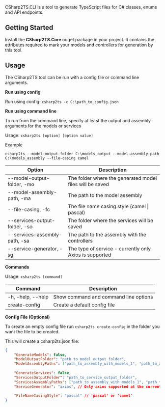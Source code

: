 CSharp2TS.CLI is a tool to generate TypeScript files for C# classes, enums and API endpoints. 

## Getting Started

Install the **CSharp2TS.Core** nuget package in your project. It contains the attributes required to mark your models and controllers for generation by this tool.

## Usage

The CSharp2TS tool can be run with a config file or command line arguments.

**Run using config**

Run using config: `csharp2ts -c C:\path_to_config.json`

**Run using command line**

To run from the command line, specify at least the output and assembly arguments for the models or services

Usage: `csharp2ts [option] [option value]`

Example

```
csharp2ts --model-output-folder C:\models_output --model-assembly-path C:\models_assembly --file-casing camel
```

| Option                               | Description                                              |
| ------------------------------------ | -------------------------------------------------------- |
| --model-output-folder, -mo <path>    | The folder where the generated model files will be saved |
| --model-assembly-path, -ma <path>    | The path to the model assembly                           |
| --file-casing, -fc <path>            | The file name casing style (camel \| pascal)             |
| --services-output-folder, -so <path> | The folder where the services will be saved              |
| --services-assembly-path, -sa <path> | The path to the assembly with the controllers            |
| --service-generator, -sg <path>      | The type of service - currently only Axios is supported  |

**Commands**

Usage: `csharp2ts [command]`

| Command           | Description                           |
| ----------------- | ------------------------------------- |
| -h, -help, --help | Show command and command line options |
| create-config     | Create a default config file          |

**Config File (Optional)**

To create an empty config file run `csharp2ts create-config` in the folder you want the file to be created.

This will create a csharp2ts.json file:

```json
{
    "GenerateModels": false,
    "ModelOutputFolder": "path_to_model_output_folder",
    "ModelAssemblyPaths": ["path_to_assembly_with_models_1", "path_to_assembly_with_models_2"],
    
    "GenerateServices": false,
    "ServicesOutputFolder": "path_to_service_output_folder",
    "ServicesAssemblyPaths": ["path_to_assembly_with_models_1", "path_to_assembly_with_models_2"],
    "ServiceGenerator": "axios", // Only axios supported at the current time
    
    "FileNameCasingStyle": "pascal" // 'pascal' or 'camel'
}
```
